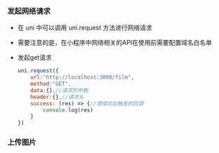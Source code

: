 ### 发起网络请求

+ 在 uni 中可以调用 uni.request 方法进行网络请求

+ 需要注意的是，在小程序中网络相关的API在使用前需要配置域名白名单

+ 发起get请求

  ```js
  uni.request({
      url:"http://localhost:3000/film",
      method:"GET",
      data:{},//请求的参数
      header:{},//请求头
      success: (res) => {//请成功后触发的回调
          console.log(res)
      }
  })
  ```
  

### 上传图片